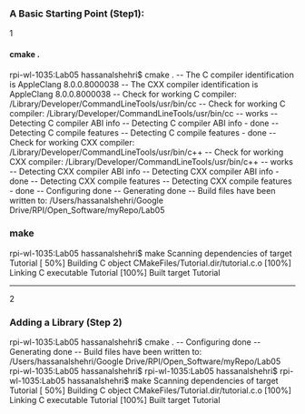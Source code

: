 ### A Basic Starting Point (Step1): 
1
#### cmake .
rpi-wl-1035:Lab05 hassanalshehri$ cmake .
-- The C compiler identification is AppleClang 8.0.0.8000038
-- The CXX compiler identification is AppleClang 8.0.0.8000038
-- Check for working C compiler: /Library/Developer/CommandLineTools/usr/bin/cc
-- Check for working C compiler: /Library/Developer/CommandLineTools/usr/bin/cc -- works
-- Detecting C compiler ABI info
-- Detecting C compiler ABI info - done
-- Detecting C compile features
-- Detecting C compile features - done
-- Check for working CXX compiler: /Library/Developer/CommandLineTools/usr/bin/c++
-- Check for working CXX compiler: /Library/Developer/CommandLineTools/usr/bin/c++ -- works
-- Detecting CXX compiler ABI info
-- Detecting CXX compiler ABI info - done
-- Detecting CXX compile features
-- Detecting CXX compile features - done
-- Configuring done
-- Generating done
-- Build files have been written to: /Users/hassanalshehri/Google Drive/RPI/Open_Software/myRepo/Lab05

### make 
rpi-wl-1035:Lab05 hassanalshehri$ make 
Scanning dependencies of target Tutorial
[ 50%] Building C object CMakeFiles/Tutorial.dir/tutorial.c.o
[100%] Linking C executable Tutorial
[100%] Built target Tutorial

--------------------
2
### Adding a Library (Step 2) 

rpi-wl-1035:Lab05 hassanalshehri$ cmake .
-- Configuring done
-- Generating done
-- Build files have been written to: /Users/hassanalshehri/Google Drive/RPI/Open_Software/myRepo/Lab05
rpi-wl-1035:Lab05 hassanalshehri$ 
rpi-wl-1035:Lab05 hassanalshehri$ 
rpi-wl-1035:Lab05 hassanalshehri$ make
Scanning dependencies of target Tutorial
[ 50%] Building C object CMakeFiles/Tutorial.dir/tutorial.c.o
[100%] Linking C executable Tutorial
[100%] Built target Tutorial
